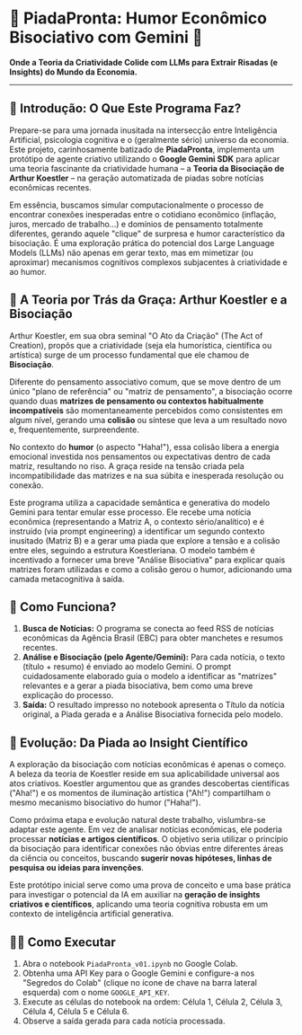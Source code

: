 # 🤣 PiadaPronta: Humor Econômico Bisociativo com Gemini 🧠

**Onde a Teoria da Criatividade Colide com LLMs para Extrair Risadas (e Insights) do Mundo da Economia.**

---

## 🚀 Introdução: O Que Este Programa Faz?

Prepare-se para uma jornada inusitada na intersecção entre Inteligência Artificial, psicologia cognitiva e o (geralmente sério) universo da economia. Este projeto, carinhosamente batizado de **PiadaPronta**, implementa um protótipo de agente criativo utilizando o **Google Gemini SDK** para aplicar uma teoria fascinante da criatividade humana – a **Teoria da Bisociação de Arthur Koestler** – na geração automatizada de piadas sobre notícias econômicas recentes.

Em essência, buscamos simular computacionalmente o processo de encontrar conexões inesperadas entre o cotidiano econômico (inflação, juros, mercado de trabalho...) e domínios de pensamento totalmente diferentes, gerando aquele "clique" de surpresa e humor característico da bisociação. É uma exploração prática do potencial dos Large Language Models (LLMs) não apenas em gerar texto, mas em mimetizar (ou aproximar) mecanismos cognitivos complexos subjacentes à criatividade e ao humor.

## 🤔 A Teoria por Trás da Graça: Arthur Koestler e a Bisociação

Arthur Koestler, em sua obra seminal "O Ato da Criação" (The Act of Creation), propôs que a criatividade (seja ela humorística, científica ou artística) surge de um processo fundamental que ele chamou de **Bisociação**.

Diferente do pensamento associativo comum, que se move dentro de um único "plano de referência" ou "matriz de pensamento", a bisociação ocorre quando duas **matrizes de pensamento ou contextos habitualmente incompatíveis** são momentaneamente percebidos como consistentes em algum nível, gerando uma **colisão** ou síntese que leva a um resultado novo e, frequentemente, surpreendente.

No contexto do **humor** (o aspecto "Haha!"), essa colisão libera a energia emocional investida nos pensamentos ou expectativas dentro de cada matriz, resultando no riso. A graça reside na tensão criada pela incompatibilidade das matrizes e na sua súbita e inesperada resolução ou conexão.

Este programa utiliza a capacidade semântica e generativa do modelo Gemini para tentar emular esse processo. Ele recebe uma notícia econômica (representando a Matriz A, o contexto sério/analítico) e é instruído (via prompt engineering) a identificar um segundo contexto inusitado (Matriz B) e a gerar uma piada que explore a tensão e a colisão entre eles, seguindo a estrutura Koestleriana. O modelo também é incentivado a fornecer uma breve "Análise Bisociativa" para explicar quais matrizes foram utilizadas e como a colisão gerou o humor, adicionando uma camada metacognitiva à saída.

## 📰 Como Funciona?

1.  **Busca de Notícias:** O programa se conecta ao feed RSS de notícias econômicas da Agência Brasil (EBC) para obter manchetes e resumos recentes.
2.  **Análise e Bisociação (pelo Agente/Gemini):** Para cada notícia, o texto (título + resumo) é enviado ao modelo Gemini. O prompt cuidadosamente elaborado guia o modelo a identificar as "matrizes" relevantes e a gerar a piada bisociativa, bem como uma breve explicação do processo.
3.  **Saída:** O resultado impresso no notebook apresenta o Título da notícia original, a Piada gerada e a Análise Bisociativa fornecida pelo modelo.

## 🌱 Evolução: Da Piada ao Insight Científico

A exploração da bisociação com notícias econômicas é apenas o começo. A beleza da teoria de Koestler reside em sua aplicabilidade universal aos atos criativos. Koestler argumentou que as grandes descobertas científicas ("Aha!") e os momentos de iluminação artística ("Ah!") compartilham o mesmo mecanismo bisociativo do humor ("Haha!").

Como próxima etapa e evolução natural deste trabalho, vislumbra-se adaptar este agente. Em vez de analisar notícias econômicas, ele poderia processar **notícias e artigos científicos**. O objetivo seria utilizar o princípio da bisociação para identificar conexões não óbvias entre diferentes áreas da ciência ou conceitos, buscando **sugerir novas hipóteses, linhas de pesquisa ou ideias para invenções**.

Este protótipo inicial serve como uma prova de conceito e uma base prática para investigar o potencial da IA em auxiliar na **geração de insights criativos e científicos**, aplicando uma teoria cognitiva robusta em um contexto de inteligência artificial generativa.

## 🏃‍♀️ Como Executar

1.  Abra o notebook `PiadaPronta_v01.ipynb` no Google Colab.
2.  Obtenha uma API Key para o Google Gemini e configure-a nos "Segredos do Colab" (clique no ícone de chave na barra lateral esquerda) com o nome `GOOGLE_API_KEY`.
3.  Execute as células do notebook na ordem: Célula 1, Célula 2, Célula 3, Célula 4, Célula 5 e Célula 6.
4.  Observe a saída gerada para cada notícia processada.
